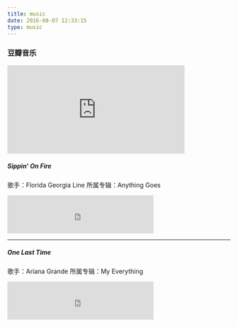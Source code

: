 ```yaml
---
title: music
date: 2016-08-07 12:33:15
type: music
---
```


### 豆瓣音乐
<iframe src="http://douban.fm/partner/baidu/doubanradio" frameborder="no" border="0" marginwidth="0" marginheight="0" width="400" height="200"></iframe>

##### Sippin' On Fire 
歌手：Florida Georgia Line
所属专辑：Anything Goes
<iframe frameborder="no" border="0" marginwidth="0" marginheight="0" width=330 height=86 src="http://music.163.com/outchain/player?type=2&id=29460513&auto=0&height=66"></iframe>

<hr />

##### One Last Time 
歌手：Ariana Grande
所属专辑：My Everything
<iframe frameborder="no" border="0" marginwidth="0" marginheight="0" width=330 height=86 src="http://music.163.com/outchain/player?type=2&id=28977745&auto=0&height=66"></iframe>